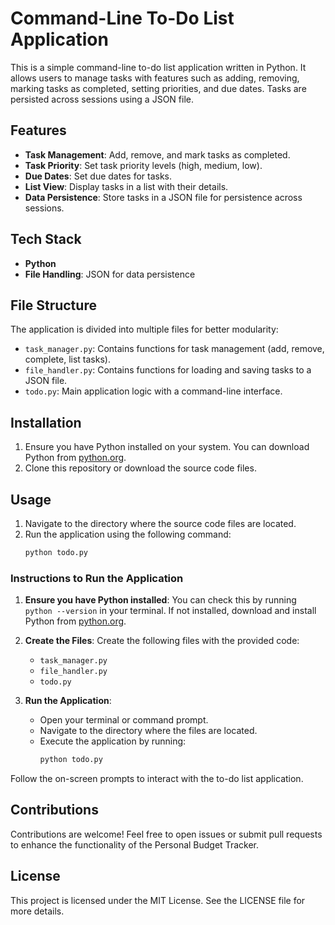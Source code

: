 # Command-Line To-Do List Application

This is a simple command-line to-do list application written in Python. It allows users to manage tasks with features such as adding, removing, marking tasks as completed, setting priorities, and due dates. Tasks are persisted across sessions using a JSON file.

## Features

- **Task Management**: Add, remove, and mark tasks as completed.
- **Task Priority**: Set task priority levels (high, medium, low).
- **Due Dates**: Set due dates for tasks.
- **List View**: Display tasks in a list with their details.
- **Data Persistence**: Store tasks in a JSON file for persistence across sessions.

## Tech Stack

- **Python**
- **File Handling**: JSON for data persistence

## File Structure

The application is divided into multiple files for better modularity:

- `task_manager.py`: Contains functions for task management (add, remove, complete, list tasks).
- `file_handler.py`: Contains functions for loading and saving tasks to a JSON file.
- `todo.py`: Main application logic with a command-line interface.

## Installation

1. Ensure you have Python installed on your system. You can download Python from [python.org](https://www.python.org/).
2. Clone this repository or download the source code files.

## Usage

1. Navigate to the directory where the source code files are located.
2. Run the application using the following command:
   ```bash
   python todo.py
   ```

### Instructions to Run the Application

1. **Ensure you have Python installed**: You can check this by running `python --version` in your terminal. If not installed, download and install Python from [python.org](https://www.python.org/).

2. **Create the Files**: Create the following files with the provided code:

   - `task_manager.py`
   - `file_handler.py`
   - `todo.py`

3. **Run the Application**:
   - Open your terminal or command prompt.
   - Navigate to the directory where the files are located.
   - Execute the application by running:
     ```bash
     python todo.py
     ```

Follow the on-screen prompts to interact with the to-do list application.

## Contributions

Contributions are welcome! Feel free to open issues or submit pull requests to enhance the functionality of the Personal Budget Tracker.

## License

This project is licensed under the MIT License. See the LICENSE file for more details.
